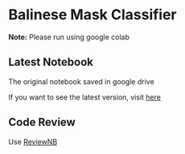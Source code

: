 # Balinese Mask Classifier

**Note:** Please run using google colab

## Latest Notebook

The original notebook saved in google drive 

If you want to see the latest version, visit [here](https://colab.research.google.com/drive/1Rv7QSm5yP0qYlCYxpAMWnrYjL5WDqSKO?usp=sharing)

## Code Review

Use [ReviewNB](https://app.reviewnb.com/Maskology/machine-learning-notebook/)